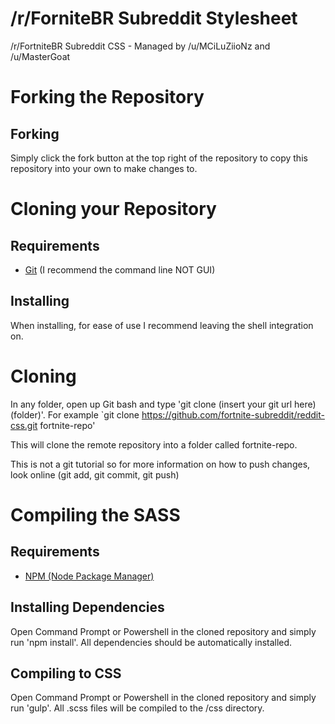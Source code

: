 # /r/ForniteBR Subreddit Stylesheet
/r/FortniteBR Subreddit CSS - Managed by /u/MCiLuZiioNz and /u/MasterGoat

# Forking the Repository

## Forking
Simply click the fork button at the top right of the repository to copy this repository into your own to make changes to.

# Cloning your Repository

## Requirements
* [Git](https://git-scm.com/downloads) (I recommend the command line NOT GUI)

## Installing
When installing, for ease of use I recommend leaving the shell integration on.

# Cloning

In any folder, open up Git bash and type 'git clone (insert your git url here) (folder)'. For example `git clone https://github.com/fortnite-subreddit/reddit-css.git fortnite-repo'

This will clone the remote repository into a folder called fortnite-repo.

This is not a git tutorial so for more information on how to push changes, look online (git add, git commit, git push)

# Compiling the SASS

## Requirements 
* [NPM (Node Package Manager)](https://docs.npmjs.com/getting-started/installing-node)

## Installing Dependencies
Open Command Prompt or Powershell in the cloned repository and simply run 'npm install'. All dependencies should be automatically installed.

## Compiling to CSS
Open Command Prompt or Powershell in the cloned repository and simply run 'gulp'. All .scss files will be compiled to the /css directory.
